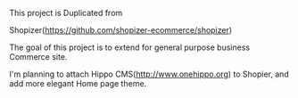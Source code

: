 
This project is Duplicated from 

Shopizer(https://github.com/shopizer-ecommerce/shopizer)

The goal of this project is to extend for general purpose business Commerce site.

I'm planning to attach Hippo CMS(http://www.onehippo.org) to Shopier, 
and add more elegant Home page theme.

